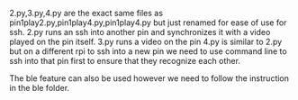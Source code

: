 2.py,3.py,4.py are the exact same files as pin1play2.py,pin1play4.py,pin1play4.py
but just renamed for ease of use for ssh.
2.py runs an ssh into another pin and synchronizes it with a video played on the pin itself.
3.py runs a video on the pin
4.py is similar to 2.py but on a different rpi
to ssh into a new pin we need to use command line to ssh into that pin first to ensure that they recognize each other.

The ble feature can also be used however we need to follow the instruction in the ble folder.
